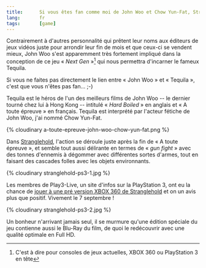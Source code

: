 ```yaml
---
title:      Si vous êtes fan comme moi de John Woo et Chow Yun-Fat, Stranglehold est pour vous !
lang:       fr
tags:       [game]
---
```


Contrairement à d'autres personnalité qui prêtent leur noms aux éditeurs de jeux vidéos juste pour arrondir leur fin de mois et que ceux-ci se vendent mieux, John Woo s'est apparemment très fortement impliqué dans la conception de ce jeu « *Next Gen* »[^1] qui nous permettra d'incarner le fameux Tequila.

[^1]: C'est à dire pour consoles de jeux actuelles, XBOX 360 ou PlayStation 3 en tête

Si vous ne faites pas directement le lien entre « John Woo » et « Tequila », c'est que vous n'êtes pas fan... ;-)

Tequila est le héros de l'un des meilleurs films de John Woo -- le dernier tourné chez lui à Hong Kong -- intitulé « *Hard Boiled* » en anglais et « A toute épreuve » en français. Tequila est interprété par l'acteur fétiche de John Woo, j'ai nommé Chow Yun-Fat.

{% cloudinary a-toute-epreuve-john-woo-chow-yun-fat.png %}

Dans [Stranglehold](http://www.jeuxvideo.com/jeux/0001/00014692.htm), l'action se déroule juste après la fin de « A toute épreuve », et semble tout aussi délirante en termes de « *gun fight* » avec des tonnes d'ennemis à dégommer avec différentes sortes d'armes, tout en faisant des cascades folles avec les objets environnants.

{% cloudinary stranglehold-ps3-1.jpg %}

Les membres de Play3-Live, un site d'infos sur la PlayStation 3, ont eu la chance de [jouer à une pré version XBOX 360 de Stranglehold](http://www.play3-live.com/news-ps3-preview-de-stranglehold-4470.html) et on un avis plus que positif. Vivement le 7 septembre !

{% cloudinary stranglehold-ps3-2.jpg %}

Un bonheur n'arrivant jamais seul, il se murmure qu'une édition spéciale du jeu contienne aussi le Blu-Ray du film, de quoi le redécouvrir avec une qualité optimale en Full HD.
